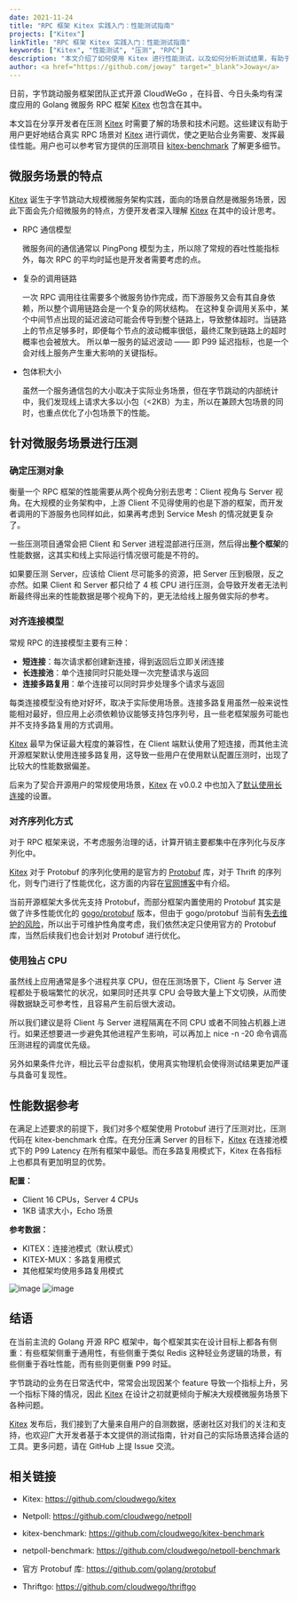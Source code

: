 ```yaml
---
date: 2021-11-24
title: "RPC 框架 Kitex 实践入门：性能测试指南"
projects: ["Kitex"]
linkTitle: "RPC 框架 Kitex 实践入门：性能测试指南"
keywords: ["Kitex", "性能测试", "压测", "RPC"]
description: "本文介绍了如何使用 Kitex 进行性能测试，以及如何分析测试结果，有助于用户更好地结合真实 RPC 场景对 Kitex 进行调优，使之更贴合业务需要、发挥最佳性能。"
author: <a href="https://github.com/joway" target="_blank">Joway</a>
---
```


日前，字节跳动服务框架团队正式开源 CloudWeGo ，在抖音、今日头条均有深度应用的 Golang 微服务 RPC 框架 [Kitex][Kitex] 也包含在其中。

本文旨在分享开发者在压测 [Kitex][Kitex] 时需要了解的场景和技术问题。这些建议有助于用户更好地结合真实 RPC 场景对 [Kitex][Kitex] 进行调优，使之更贴合业务需要、发挥最佳性能。用户也可以参考官方提供的压测项目 [kitex-benchmark](https://github.com/cloudwego/kitex-benchmark) 了解更多细节。

## 微服务场景的特点

[Kitex][Kitex] 诞生于字节跳动大规模微服务架构实践，面向的场景自然是微服务场景，因此下面会先介绍微服务的特点，方便开发者深入理解 [Kitex][Kitex] 在其中的设计思考。

* RPC 通信模型

  微服务间的通信通常以 PingPong 模型为主，所以除了常规的吞吐性能指标外，每次 RPC 的平均时延也是开发者需要考虑的点。

* 复杂的调用链路

  一次 RPC 调用往往需要多个微服务协作完成，而下游服务又会有其自身依赖，所以整个调用链路会是一个复杂的网状结构。
  在这种复杂调用关系中，某个中间节点出现的延迟波动可能会传导到整个链路上，导致整体超时。当链路上的节点足够多时，即便每个节点的波动概率很低，最终汇聚到链路上的超时概率也会被放大。
  所以单一服务的延迟波动 —— 即 P99 延迟指标，也是一个会对线上服务产生重大影响的关键指标。

* 包体积大小

  虽然一个服务通信包的大小取决于实际业务场景，但在字节跳动的内部统计中，我们发现线上请求大多以小包（<2KB）为主，所以在兼顾大包场景的同时，也重点优化了小包场景下的性能。

## 针对微服务场景进行压测

### 确定压测对象

衡量一个 RPC 框架的性能需要从两个视角分别去思考：Client 视角与 Server 视角。在大规模的业务架构中，上游 Client 不见得使用的也是下游的框架，而开发者调用的下游服务也同样如此，如果再考虑到 Service Mesh 的情况就更复杂了。

一些压测项目通常会把 Client 和 Server 进程混部进行压测，然后得出**整个框架**的性能数据，这其实和线上实际运行情况很可能是不符的。

如果要压测 Server，应该给 Client 尽可能多的资源，把 Server 压到极限，反之亦然。如果 Client 和 Server 都只给了 4 核 CPU 进行压测，会导致开发者无法判断最终得出来的性能数据是哪个视角下的，更无法给线上服务做实际的参考。

### 对齐连接模型

常规 RPC 的连接模型主要有三种：
* **短连接**：每次请求都创建新连接，得到返回后立即关闭连接
* **长连接池**：单个连接同时只能处理一次完整请求与返回
* **连接多路复用**：单个连接可以同时异步处理多个请求与返回

每类连接模型没有绝对好坏，取决于实际使用场景。连接多路复用虽然一般来说性能相对最好，但应用上必须依赖协议能够支持包序列号，且一些老框架服务可能也并不支持多路复用的方式调用。

[Kitex][Kitex] 最早为保证最大程度的兼容性，在 Client 端默认使用了短连接，而其他主流开源框架默认使用连接多路复用，这导致一些用户在使用默认配置压测时，出现了比较大的性能数据偏差。

后来为了契合开源用户的常规使用场景，[Kitex][Kitex] 在 v0.0.2 中也加入了[默认使用长连接](https://github.com/cloudwego/kitex/pull/40/files)的设置。

### 对齐序列化方式

对于 RPC 框架来说，不考虑服务治理的话，计算开销主要都集中在序列化与反序列化中。

[Kitex][Kitex] 对于 Protobuf 的序列化使用的是官方的 [Protobuf](https://github.com/golang/protobuf) 库，对于 Thrift 的序列化，则专门进行了性能优化，这方面的内容在[官网博客](/zh/blog/2021/09/23/%E5%AD%97%E8%8A%82%E8%B7%B3%E5%8A%A8-go-rpc-%E6%A1%86%E6%9E%B6-kitex-%E6%80%A7%E8%83%BD%E4%BC%98%E5%8C%96%E5%AE%9E%E8%B7%B5/#thrift-%E5%BA%8F%E5%88%97%E5%8C%96%E5%8F%8D%E5%BA%8F%E5%88%97%E5%8C%96%E4%BC%98%E5%8C%96)中有介绍。

当前开源框架大多优先支持 Protobuf，而部分框架内置使用的 Protobuf 其实是做了许多性能优化的 [gogo/protobuf](https://github.com/gogo/protobuf) 版本，但由于 gogo/protobuf 当前有[失去维护的风险](https://github.com/gogo/protobuf/issues/691)，所以出于可维护性角度考虑，我们依然决定只使用官方的 Protobuf 库，当然后续我们也会计划对 Protobuf 进行优化。

### 使用独占 CPU

虽然线上应用通常是多个进程共享 CPU，但在压测场景下，Client 与 Server 进程都处于极端繁忙的状况，如果同时还共享 CPU 会导致大量上下文切换，从而使得数据缺乏可参考性，且容易产生前后很大波动。

所以我们建议是将 Client 与 Server 进程隔离在不同 CPU 或者不同独占机器上进行。如果还想要进一步避免其他进程产生影响，可以再加上 nice -n -20 命令调高压测进程的调度优先级。

另外如果条件允许，相比云平台虚拟机，使用真实物理机会使得测试结果更加严谨与具备可复现性。

## 性能数据参考

在满足上述要求的前提下，我们对多个框架使用 Protobuf 进行了压测对比，压测代码在 kitex-benchmark 仓库。在充分压满 Server 的目标下，[Kitex][Kitex] 在连接池模式下的 P99 Latency 在所有框架中最低。而在多路复用模式下，Kitex 在各指标上也都具有更加明显的优势。

**配置：**

* Client 16 CPUs，Server 4 CPUs
* 1KB 请求大小，Echo 场景

**参考数据：**

* KITEX：连接池模式（默认模式）
* KITEX-MUX：多路复用模式
* 其他框架均使用多路复用模式

![image](/img/blog/kitex_performance_testing/qps.png)
![image](/img/blog/kitex_performance_testing/tp99.png)

## 结语

在当前主流的 Golang 开源 RPC 框架中，每个框架其实在设计目标上都各有侧重：有些框架侧重于通用性，有些侧重于类似 Redis 这种轻业务逻辑的场景，有些侧重于吞吐性能，而有些则更侧重 P99 时延。

字节跳动的业务在日常迭代中，常常会出现因某个 feature 导致一个指标上升，另一个指标下降的情况，因此 [Kitex][Kitex] 在设计之初就更倾向于解决大规模微服务场景下各种问题。

[Kitex][Kitex] 发布后，我们接到了大量来自用户的自测数据，感谢社区对我们的关注和支持，也欢迎广大开发者基于本文提供的测试指南，针对自己的实际场景选择合适的工具。更多问题，请在 GitHub 上提 Issue 交流。

## 相关链接

* Kitex: https://github.com/cloudwego/kitex

* Netpoll: https://github.com/cloudwego/netpoll

* kitex-benchmark: https://github.com/cloudwego/kitex-benchmark

* netpoll-benchmark: https://github.com/cloudwego/netpoll-benchmark

* 官方 Protobuf 库: https://github.com/golang/protobuf

* Thriftgo: https://github.com/cloudwego/thriftgo

[Kitex]: https://github.com/cloudwego/kitex
